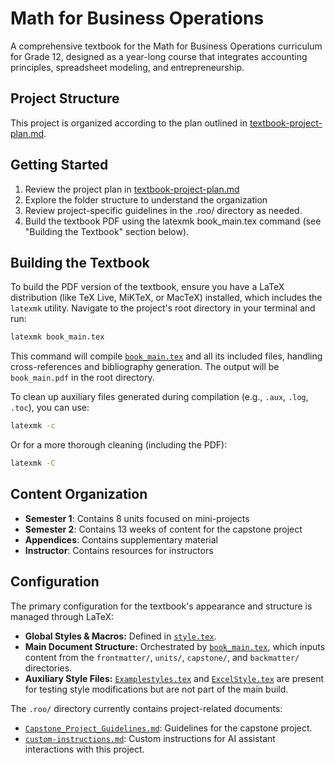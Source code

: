 # Math for Business Operations

A comprehensive textbook for the Math for Business Operations curriculum for Grade 12, designed as a year-long course that integrates accounting principles, spreadsheet modeling, and entrepreneurship.

## Project Structure

This project is organized according to the plan outlined in [textbook-project-plan.md](textbook-project-plan.md).

## Getting Started

1. Review the project plan in [textbook-project-plan.md](textbook-project-plan.md)
2. Explore the folder structure to understand the organization
3. Review project-specific guidelines in the .roo/ directory as needed.
4. Build the textbook PDF using the latexmk book_main.tex command (see "Building the Textbook" section below).

## Building the Textbook

To build the PDF version of the textbook, ensure you have a LaTeX distribution (like TeX Live, MiKTeX, or MacTeX) installed, which includes the `latexmk` utility. Navigate to the project's root directory in your terminal and run:

```bash
latexmk book_main.tex
```

This command will compile [`book_main.tex`](book_main.tex:1) and all its included files, handling cross-references and bibliography generation. The output will be `book_main.pdf` in the root directory.

To clean up auxiliary files generated during compilation (e.g., `.aux`, `.log`, `.toc`), you can use:

```bash
latexmk -c
```
Or for a more thorough cleaning (including the PDF):
```bash
latexmk -C
```

## Content Organization

- **Semester 1**: Contains 8 units focused on mini-projects
- **Semester 2**: Contains 13 weeks of content for the capstone project
- **Appendices**: Contains supplementary material
- **Instructor**: Contains resources for instructors

## Configuration

The primary configuration for the textbook's appearance and structure is managed through LaTeX:

- **Global Styles & Macros:** Defined in [`style.tex`](style.tex:1).
- **Main Document Structure:** Orchestrated by [`book_main.tex`](book_main.tex:1), which inputs content from the `frontmatter/`, `units/`, `capstone/`, and `backmatter/` directories.
- **Auxiliary Style Files:** [`Examplestyles.tex`](Examplestyles.tex:0) and [`ExcelStyle.tex`](ExcelStyle.tex:0) are present for testing style modifications but are not part of the main build.

The `.roo/` directory currently contains project-related documents:
- [`Capstone_Project_Guidelines.md`](.roo/Capstone_Project_Guidelines.md:0): Guidelines for the capstone project.
- [`custom-instructions.md`](.roo/custom-instructions.md:0): Custom instructions for AI assistant interactions with this project.
